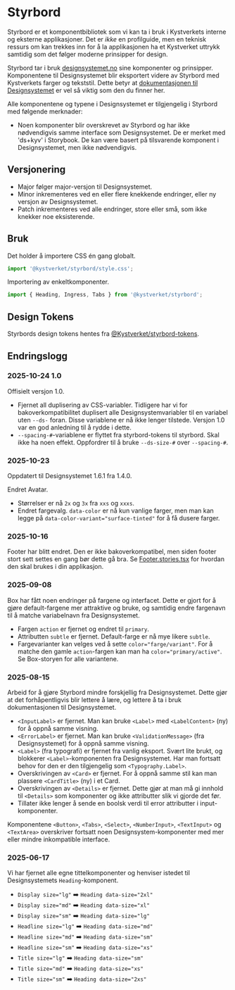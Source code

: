 # Styrbord

Styrbord er et komponentbibliotek som vi kan ta i bruk i Kystverkets interne og eksterne
applikasjoner. Det er _ikke_ en profilguide, men en teknisk ressurs om kan trekkes inn for å la
applikasjonen ha et Kystverket uttrykk samtidig som det følger moderne prinsipper for design.

Styrbord tar i bruk [designsystemet.no](https://www.designsystemet.no/) sine komponenter og prinsipper.
Komponentene til Designsystemet blir eksportert videre av Styrbord med Kystverkets farger og tekststil.
Dette betyr at [dokumentasjonen til Designsystemet](https://storybook.designsystemet.no/) er vel så viktig
som den du finner her.

Alle komponentene og typene i Designsystemet er tilgjengelig i Styrbord med følgende merknader:

- Noen komponenter blir overskrevet av Styrbord og har ikke nødvendigvis samme interface som Designsystemet. De er merket med 'ds+kyv' i Storybook. De kan være basert på tilsvarende komponent i Designsystemet, men ikke nødvendigvis.

## Versjonering

- Major følger major-versjon til Designsystemet.
- Minor inkrementeres ved en eller flere knekkende endringer, eller ny versjon av Designsystemet.
- Patch inkrementeres ved alle endringer, store eller små, som ikke knekker noe eksisterende.

## Bruk

Det holder å importere CSS én gang globalt.

```js
import '@kystverket/styrbord/style.css';
```

Importering av enkeltkomponenter.

```js
import { Heading, Ingress, Tabs } from '@kystverket/styrbord';
```

## Design Tokens

Styrbords design tokens hentes fra [@Kystverket/styrbord-tokens](https://github.com/Kystverket/styrbord-tokens).

## Endringslogg

### 2025-10-24 1.0

Offisielt versjon 1.0.

- Fjernet all duplisering av CSS-variabler. Tidligere har vi for bakoverkompatibilitet duplisert alle Designsystemvariabler til en variabel uten `--ds-` foran. Disse variablene er nå ikke lenger tilstede. Versjon 1.0 var en god anledning til å rydde i dette.
- `--spacing-#`-variablene er flyttet fra styrbord-tokens til styrbord. Skal ikke ha noen effekt. Oppfordrer til å bruke `--ds-size-#` over `--spacing-#`.

### 2025-10-23

Oppdatert til Designsystemet 1.6.1 fra 1.4.0.

Endret Avatar.

- Størrelser er nå `2x` og `3x` fra `xxs` og `xxxs`.
- Endret fargevalg. `data-color` er nå kun vanlige farger, men man kan legge på `data-color-variant="surface-tinted"` for å få dusere farger.

### 2025-10-16

Footer har blitt endret. Den er ikke bakoverkompatibel, men siden footer stort sett settes en gang bør
dette gå bra. Se [Footer.stories.tsx](https://github.com/Kystverket/styrbord/blob/main/src/components/kystverket/Footer/Footer.stories.tsx) for hvordan den skal brukes i din applikasjon.

### 2025-09-08

Box har fått noen endringer på fargene og interfacet. Dette er gjort for å gjøre default-fargene
mer attraktive og bruke, og samtidig endre fargenavn til å matche variabelnavn fra Designsystemet.

- Fargen `action` er fjernet og endret til `primary`.
- Attributten `subtle` er fjernet. Default-farge er nå mye likere `subtle`.
- Fargevarianter kan velges ved å sette `color="farge/variant"`. For å matche den gamle `action`-fargen
  kan man ha `color="primary/active"`. Se Box-storyen for alle variantene.

### 2025-08-15

Arbeid for å gjøre Styrbord mindre forskjellig fra Designsystemet. Dette gjør at det forhåpentligvis blir lettere å lære, og lettere å ta i bruk dokumentasjonen til Designsystemet.

- `<InputLabel>` er fjernet. Man kan bruke `<Label>` med `<LabelContent>` (ny) for å oppnå samme visning.
- `<ErrorLabel>` er fjernet. Man kan bruke `<ValidationMessage>` (fra Designsystemet) for å oppnå samme visning.
- `<Label>` (fra typografi) er fjernet fra vanlig eksport. Svært lite brukt, og blokkerer `<Label>`-komponenten fra Designsystemet. Har man fortsatt behov for den er den tilgjengelig som `<Typography.Label>`.
- Overskrivingen av `<Card>` er fjernet. For å oppnå samme stil kan man plassere `<CardTitle>` (ny) i et Card.
- Overskrivingen av `<Details>` er fjernet. Dette gjør at man må gi innhold til `<Details>` som komponenter og ikke attributter slik vi gjorde det før.
- Tillater ikke lenger å sende en boolsk verdi til error attributter i input-komponenter.

Komponentene `<Button>`, `<Tabs>`, `<Select>`, `<NumberInput>`, `<TextInput>` og `<TextArea>` overskriver fortsatt noen Designsystem-komponenter med mer eller mindre inkompatible interface.

### 2025-06-17

Vi har fjernet alle egne tittelkomponenter og henviser istedet til Designsystemets `Heading`-komponent.

- `Display size="lg"` ➡️ `Heading data-size="2xl"`
- `Display size="md"` ➡️ `Heading data-size="xl"`
- `Display size="sm"` ➡️ `Heading data-size="lg"`
- `Headline size="lg"` ➡️ `Heading data-size="md"`
- `Headline size="md"` ➡️ `Heading data-size="sm"`
- `Headline size="sm"` ➡️ `Heading data-size="xs"`
- `Title size="lg"` ➡️ `Heading data-size="sm"`
- `Title size="md"` ➡️ `Heading data-size="xs"`
- `Title size="sm"` ➡️ `Heading data-size="2xs"`
